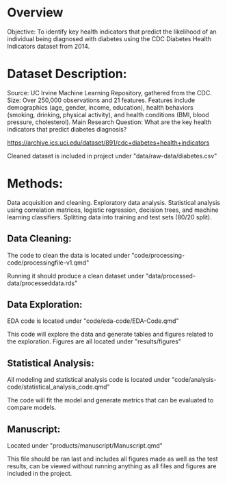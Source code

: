 # Overview

Objective: To identify key health indicators that predict the likelihood of an individual being diagnosed with diabetes using the CDC Diabetes Health Indicators dataset from 2014.

# Dataset Description:

Source: UC Irvine Machine Learning Repository, gathered from the CDC.
Size: Over 250,000 observations and 21 features.
Features include demographics (age, gender, income, education), health behaviors (smoking, drinking, physical activity), and health conditions (BMI, blood pressure, cholesterol).
Main Research Question: What are the key health indicators that predict diabetes diagnosis?

<https://archive.ics.uci.edu/dataset/891/cdc+diabetes+health+indicators>

Cleaned dataset is included in project under "data/raw-data/diabetes.csv"

# Methods:

Data acquisition and cleaning.
Exploratory data analysis.
Statistical analysis using correlation matrices, logistic regression, decision trees, and machine learning classifiers.
Splitting data into training and test sets (80/20 split).

## Data Cleaning:

The code to clean the data is located under "code/processing-code/processingfile-v1.qmd"

Running it should produce a clean dataset under "data/processed-data/processeddata.rds"

## Data Exploration:

EDA code is located under "code/eda-code/EDA-Code.qmd"

This code will explore the data and generate tables and figures related to the exploration.
Figures are all located under "results/figures"

## Statistical Analysis:

All modeling and statistical analysis code is located under "code/analysis-code/statistical_analysis_code.qmd"

The code will fit the model and generate metrics that can be evaluated to compare models.

## Manuscript:

Located under "products/manuscript/Manuscript.qmd"

This file should be ran last and includes all figures made as well as the test results, can be viewed without running anything as all files and figures are included in the project.
